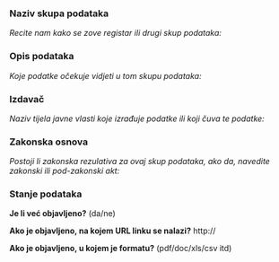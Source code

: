 <!-- Hvala vam na kreiranju zahtjeva za objavu novog skupa podataka!
Kako biste nam pomogli prikupiti popis željenih podataka na data.gov.hr, ispunite niže podatke. --> 

### Naziv skupa podataka
*Recite nam kako se zove registar ili drugi skup podataka:*

### Opis podataka
*Koje podatke očekuje vidjeti u tom skupu podataka:*

### Izdavač
*Naziv tijela javne vlasti koje izrađuje podatke ili koji čuva te podatke:*

### Zakonska osnova
*Postoji li zakonska rezulativa za ovaj skup podataka, ako da, navedite zakonski ili pod-zakonski akt:*

### Stanje podataka

**Je li već objavljeno?** (da/ne)

**Ako je objavljeno, na kojem URL linku se nalazi?** http://

**Ako je objavljeno, u kojem je formatu?** (pdf/doc/xls/csv itd)
